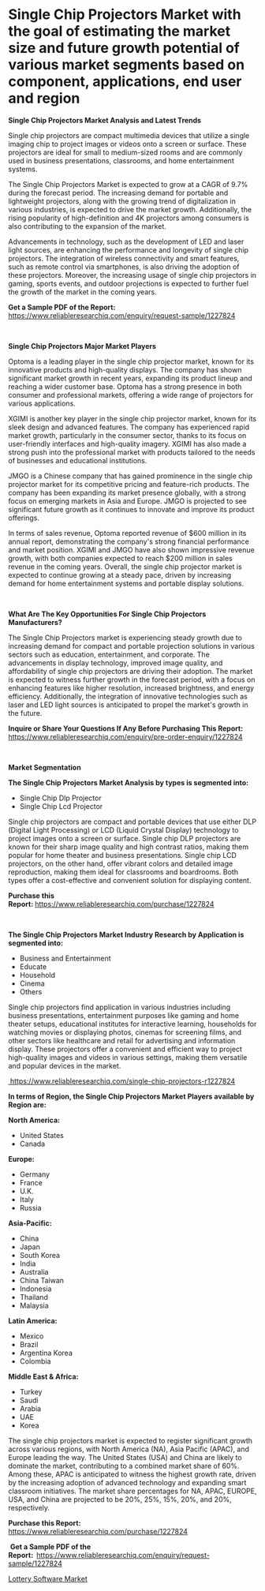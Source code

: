 <p><h1>Single Chip Projectors Market with the goal of estimating the market size and future growth potential of various market segments based on component, applications, end user and region</h1></p><p><strong>Single Chip Projectors Market Analysis and Latest Trends</strong></p>
<p><p>Single chip projectors are compact multimedia devices that utilize a single imaging chip to project images or videos onto a screen or surface. These projectors are ideal for small to medium-sized rooms and are commonly used in business presentations, classrooms, and home entertainment systems.</p><p>The Single Chip Projectors Market is expected to grow at a CAGR of 9.7% during the forecast period. The increasing demand for portable and lightweight projectors, along with the growing trend of digitalization in various industries, is expected to drive the market growth. Additionally, the rising popularity of high-definition and 4K projectors among consumers is also contributing to the expansion of the market.</p><p>Advancements in technology, such as the development of LED and laser light sources, are enhancing the performance and longevity of single chip projectors. The integration of wireless connectivity and smart features, such as remote control via smartphones, is also driving the adoption of these projectors. Moreover, the increasing usage of single chip projectors in gaming, sports events, and outdoor projections is expected to further fuel the growth of the market in the coming years.</p></p>
<p><strong>Get a Sample PDF of the Report:&nbsp;</strong> <a href="https://www.reliableresearchiq.com/enquiry/request-sample/1227824">https://www.reliableresearchiq.com/enquiry/request-sample/1227824</a></p>
<p>&nbsp;</p>
<p><strong>Single Chip Projectors Major Market Players</strong></p>
<p><p>Optoma is a leading player in the single chip projector market, known for its innovative products and high-quality displays. The company has shown significant market growth in recent years, expanding its product lineup and reaching a wider customer base. Optoma has a strong presence in both consumer and professional markets, offering a wide range of projectors for various applications.</p><p>XGIMI is another key player in the single chip projector market, known for its sleek design and advanced features. The company has experienced rapid market growth, particularly in the consumer sector, thanks to its focus on user-friendly interfaces and high-quality imagery. XGIMI has also made a strong push into the professional market with products tailored to the needs of businesses and educational institutions.</p><p>JMGO is a Chinese company that has gained prominence in the single chip projector market for its competitive pricing and feature-rich products. The company has been expanding its market presence globally, with a strong focus on emerging markets in Asia and Europe. JMGO is projected to see significant future growth as it continues to innovate and improve its product offerings.</p><p>In terms of sales revenue, Optoma reported revenue of $600 million in its annual report, demonstrating the company's strong financial performance and market position. XGIMI and JMGO have also shown impressive revenue growth, with both companies expected to reach $200 million in sales revenue in the coming years. Overall, the single chip projector market is expected to continue growing at a steady pace, driven by increasing demand for home entertainment systems and portable display solutions.</p></p>
<p>&nbsp;</p>
<p><strong>What Are The Key Opportunities For Single Chip Projectors Manufacturers?</strong></p>
<p><p>The Single Chip Projectors market is experiencing steady growth due to increasing demand for compact and portable projection solutions in various sectors such as education, entertainment, and corporate. The advancements in display technology, improved image quality, and affordability of single chip projectors are driving their adoption. The market is expected to witness further growth in the forecast period, with a focus on enhancing features like higher resolution, increased brightness, and energy efficiency. Additionally, the integration of innovative technologies such as laser and LED light sources is anticipated to propel the market's growth in the future.</p></p>
<p><strong>Inquire or Share Your Questions If Any Before Purchasing This Report:</strong> <a href="https://www.reliableresearchiq.com/enquiry/pre-order-enquiry/1227824">https://www.reliableresearchiq.com/enquiry/pre-order-enquiry/1227824</a></p>
<p>&nbsp;</p>
<p><strong>Market Segmentation</strong></p>
<p><strong>The Single Chip Projectors Market Analysis by types is segmented into:</strong></p>
<p><ul><li>Single Chip Dlp Projector</li><li>Single Chip Lcd Projector</li></ul></p>
<p><p>Single chip projectors are compact and portable devices that use either DLP (Digital Light Processing) or LCD (Liquid Crystal Display) technology to project images onto a screen or surface. Single chip DLP projectors are known for their sharp image quality and high contrast ratios, making them popular for home theater and business presentations. Single chip LCD projectors, on the other hand, offer vibrant colors and detailed image reproduction, making them ideal for classrooms and boardrooms. Both types offer a cost-effective and convenient solution for displaying content.</p></p>
<p><strong>Purchase this Report:&nbsp;</strong><a href="https://www.reliableresearchiq.com/purchase/1227824">https://www.reliableresearchiq.com/purchase/1227824</a></p>
<p>&nbsp;</p>
<p><strong>The Single Chip Projectors Market Industry Research by Application is segmented into:</strong></p>
<p><ul><li>Business and Entertainment</li><li>Educate</li><li>Household</li><li>Cinema</li><li>Others</li></ul></p>
<p><p>Single chip projectors find application in various industries including business presentations, entertainment purposes like gaming and home theater setups, educational institutes for interactive learning, households for watching movies or displaying photos, cinemas for screening films, and other sectors like healthcare and retail for advertising and information display. These projectors offer a convenient and efficient way to project high-quality images and videos in various settings, making them versatile and popular devices in the market.</p></p>
<p><a href="https://www.reliableresearchiq.com/single-chip-projectors-r1227824">&nbsp;https://www.reliableresearchiq.com/single-chip-projectors-r1227824</a></p>
<p><strong>In terms of Region, the Single Chip Projectors Market Players available by Region are:</strong></p>
<p>
    <p> <strong> North America: </strong>
        <ul>
            <li>United States</li>
            <li>Canada</li>
        </ul>
        </p> 
    <p> <strong> Europe: </strong>
        <ul>
            <li>Germany</li>
            <li>France</li>
            <li>U.K.</li>
            <li>Italy</li>
            <li>Russia</li>
        </ul>
        </p> 
    <p> <strong> Asia-Pacific: </strong>
        <ul>
            <li>China</li>
            <li>Japan</li>
            <li>South Korea</li>
            <li>India</li>
            <li>Australia</li>
            <li>China Taiwan</li>
            <li>Indonesia</li>
            <li>Thailand</li>
            <li>Malaysia</li>
        </ul>
        </p> 
    <p> <strong> Latin America: </strong>
        <ul>
            <li>Mexico</li>
            <li>Brazil</li>
            <li>Argentina Korea</li>
            <li>Colombia</li>
        </ul>
        </p> 
    <p> <strong> Middle East & Africa: </strong>
        <ul>
            <li>Turkey</li>
            <li>Saudi</li>
            <li>Arabia</li>
            <li>UAE</li>
            <li>Korea</li>
        </ul>
    </p>
    </p>
<p><p>The single chip projectors market is expected to register significant growth across various regions, with North America (NA), Asia Pacific (APAC), and Europe leading the way. The United States (USA) and China are likely to dominate the market, contributing to a combined market share of 60%. Among these, APAC is anticipated to witness the highest growth rate, driven by the increasing adoption of advanced technology and expanding smart classroom initiatives. The market share percentages for NA, APAC, EUROPE, USA, and China are projected to be 20%, 25%, 15%, 20%, and 20%, respectively.</p></p>
<p><strong>Purchase this Report: </strong><a href="https://www.reliableresearchiq.com/purchase/1227824">https://www.reliableresearchiq.com/purchase/1227824</a></p>
<p>&nbsp;<strong>Get a Sample PDF of the Report:&nbsp;&nbsp;</strong><a href="https://www.reliableresearchiq.com/enquiry/request-sample/1227824">https://www.reliableresearchiq.com/enquiry/request-sample/1227824</a></p>
<p><strong></strong></p>
<p><p><a href="https://view.publitas.com/reportprime-1/global-lottery-software-market-opportunities-and-forecast-for-period-from-2024-to-2031/">Lottery Software Market</a></p></p>